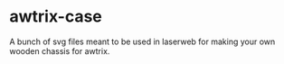 # awtrix-case
A bunch of svg files meant to be used in laserweb for making your own wooden chassis for awtrix.
